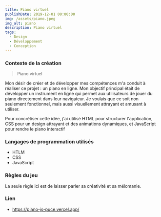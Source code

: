 ```yaml
---
title: Piano virtuel
publishDate: 2019-12-01 00:00:00
img: /assets/piano.jpeg
img_alt: piano
description: Piano virtuel
tags:                                        
  - Design
  - Développement
  - Conception
---
```


### Contexte de la création  

> Piano virtuel

Mon désir de créer et de développer mes compétences m'a conduit à réaliser ce projet : un piano en ligne. Mon objectif principal était de développer un instrument en ligne qui permet aux utilisateurs de jouer du piano directement dans leur navigateur. Je voulais que ce soit non seulement fonctionnel, mais aussi visuellement attrayant et amusant à utiliser.

Pour concrétiser cette idée, j'ai utilisé HTML pour structurer l'application, CSS pour un design attrayant et des animations dynamiques, et JavaScript pour rendre le piano interactif 

### Langages de programmation utilisés

- HTLM
- CSS
- JavaScript

### Règles du jeu

La seule règle ici est de laisser parler sa créativité et sa mélomanie.

### Lien

- https://piano-js-puce.vercel.app/